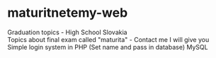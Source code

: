 # maturitnetemy-web
Graduation topics - High School Slovakia <br/>
Topics about final exam called "maturita" - Contact me I will give you <br/>
Simple login system in PHP (Set name and pass in database) MySQL <br/>
